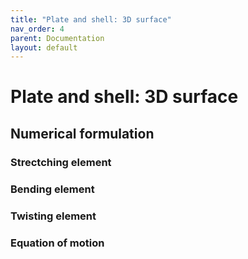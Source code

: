 ```yaml
---
title: "Plate and shell: 3D surface"
nav_order: 4
parent: Documentation
layout: default
---
```


# Plate and shell: 3D surface

## Numerical formulation

### Strectching element

### Bending element

### Twisting element

### Equation of motion

